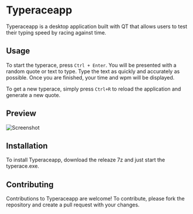 # Typeraceapp

Typeraceapp is a desktop application built with QT that allows users to test their typing speed by racing against time. 

## Usage

To start the typerace, press ``Ctrl + Enter``. You will be presented with a random quote or text to type. Type the text as quickly and accurately as possible. Once you are finished, your time and wpm will be displayed.

To get a new typerace, simply press ``Ctrl+R`` to reload the application and generate a new quote.

## Preview

![Screenshot](https://cdn.discordapp.com/attachments/942927120148082779/1086369259766153316/Typerace_SXyyWbOjoe.gif)

## Installation

To install Typeraceapp, download the releaze 7z and just start the typerace.exe.

## Contributing

Contributions to Typeraceapp are welcome! To contribute, please fork the repository and create a pull request with your changes. 
